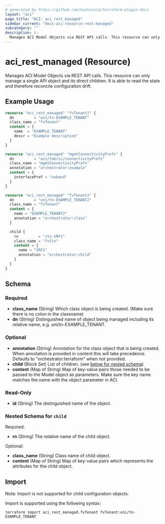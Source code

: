 ```yaml
---
# generated by https://github.com/hashicorp/terraform-plugin-docs
layout: "aci"
page_title: "ACI: aci_rest_managed"
sidebar_current: "docs-aci-resource-rest-managed"
subcategory: ""
description: |-
  Manages ACI Model Objects via REST API calls. This resource can only manage a single API object and its direct children. It is able to read the state and therefore reconcile configuration drift.
---
```


# aci_rest_managed (Resource)

Manages ACI Model Objects via REST API calls. This resource can only manage a single API object and its direct children. It is able to read the state and therefore reconcile configuration drift.

## Example Usage

```terraform
resource "aci_rest_managed" "fvTenant1" {
  dn         = "uni/tn-EXAMPLE_TENANT"
  class_name = "fvTenant"
  content = {
    name  = "EXAMPLE_TENANT"
    descr = "Example description"
  }
}

resource "aci_rest_managed" "mgmtConnectivityPrefs" {
  dn         = "uni/fabric/connectivityPrefs"
  class_name = "mgmtConnectivityPrefs"
  annotation = "orchestrator:example"
  content = {
    interfacePref = "ooband"
  }
}

resource "aci_rest_managed" "fvTenant2" {
  dn         = "uni/tn-EXAMPLE_TENANT2"
  class_name = "fvTenant"
  content = {
    name = "EXAMPLE_TENANT2"
    annotation = "orchestrator:class"
  }

  child {
    rn         = "ctx-VRF1"
    class_name = "fvCtx"
    content = {
      name = "VRF1"
      annotation = "orchestrator:child"
    }
  }
}
```

<!-- schema generated by tfplugindocs -->
## Schema

### Required

- **class_name** (String) Which class object is being created. (Make sure there is no colon in the classname)
- **dn** (String) Distinguished name of object being managed including its relative name, e.g. uni/tn-EXAMPLE_TENANT.

### Optional

- **annotation** (String) Annotation for the class object that is being created. When annotation is provided in content this will take precedence. Defaults to "orchestrator:terraform" when not provided.
- **child** (Block Set) List of children. (see [below for nested schema](#nestedblock--child))
- **content** (Map of String) Map of key-value pairs those needed to be passed to the Model object as parameters. Make sure the key name matches the name with the object parameter in ACI.

### Read-Only

- **id** (String) The distinguished name of the object.

<a id="nestedblock--child"></a>
### Nested Schema for `child`

Required:

- **rn** (String) The relative name of the child object.

Optional:

- **class_name** (String) Class name of child object.
- **content** (Map of String) Map of key-value pairs which represents the attributes for the child object.

## Import

Note: Import is not supported for child configuration objects.

Import is supported using the following syntax:

```shell
terraform import aci_rest_managed.fvTenant fvTenant:uni/tn-EXAMPLE_TENANT
```
